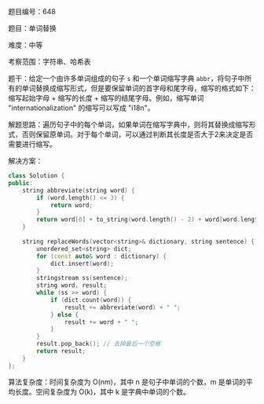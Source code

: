 题目编号：648

题目：单词替换

难度：中等

考察范围：字符串、哈希表

题干：给定一个由许多单词组成的句子 `s` 和一个单词缩写字典 `abbr`，将句子中所有的单词替换成缩写形式，但是要保留单词的首字母和尾字母，缩写的格式如下：缩写起始字母 + 缩写的长度 + 缩写的结尾字母。例如，缩写单词 "internationalization" 的缩写可以写成 "i18n"。

解题思路：遍历句子中的每个单词，如果单词在缩写字典中，则将其替换成缩写形式，否则保留原单词。对于每个单词，可以通过判断其长度是否大于2来决定是否需要进行缩写。

解决方案：

```cpp
class Solution {
public:
    string abbreviate(string word) {
        if (word.length() <= 3) {
            return word;
        }
        return word[0] + to_string(word.length() - 2) + word[word.length() - 1];
    }
    
    string replaceWords(vector<string>& dictionary, string sentence) {
        unordered_set<string> dict;
        for (const auto& word : dictionary) {
            dict.insert(word);
        }
        stringstream ss(sentence);
        string word, result;
        while (ss >> word) {
            if (dict.count(word)) {
                result += abbreviate(word) + " ";
            } else {
                result += word + " ";
            }
        }
        result.pop_back(); // 去掉最后一个空格
        return result;
    }
};
```

算法复杂度：时间复杂度为 O(nm)，其中 n 是句子中单词的个数，m 是单词的平均长度。空间复杂度为 O(k)，其中 k 是字典中单词的个数。